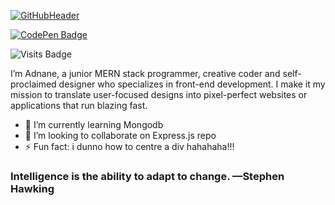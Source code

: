 [![GitHubHeader](https://user-images.githubusercontent.com/80434746/142708394-f5a2dacf-345b-4bb2-b3e2-2cb5307d9a11.png)](https://adnane-louardi.vercel.app)

[![CodePen Badge](https://img.shields.io/badge/CodePen-Profile-informational?style=flat&logo=codepen&logoColor=white&color=black)](https://codepen.io/adnane-louardi-dev)

![Visits Badge](https://img.shields.io/github/followers/adnane-louardi-dev?logoColor=blue&style=social)
<!--
**Adnane-Louardi-dev/Adnane-Louardi-dev** is a ✨ _special_ ✨ repository because its `README.md` (this file) appears on your GitHub profile.
-->

I’m Adnane, a junior MERN stack programmer, creative coder and self-proclaimed designer who specializes in front-end development. I make it my mission to translate user-focused designs into pixel-perfect websites or applications that run blazing fast.

- 🌱 I’m currently learning Mongodb
- 👯 I’m looking to collaborate on Express.js repo
- ⚡ Fun fact: i dunno how to centre a div hahahaha!!!

<h3>Intelligence is the ability to adapt to change. —Stephen Hawking</h3>



